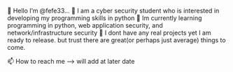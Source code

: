 
👋 Hello I’m @fefe33...
👀   I am a cyber security student who is interested in developing my programming skills in python
🌱   Im currently learning programming in python, web application security, and network/infrastructure security
💞️   I dont have any real projects yet I am ready to release. but trust there are great(or perhaps just average) things to come.

📫 How to reach me --> will add at later date
    

<!---
fefe33/fefe33 is a ✨ special ✨ repository because its `README.md` (this file) appears on your GitHub profile.
You can click the Preview link to take a look at your changes.
--->
